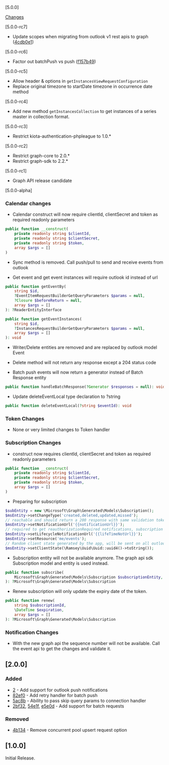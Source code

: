[5.0.0]

[Changes](https://github.com/Symplicity/outlook/releases/tag/5.0.0)

[5.0.0-rc7]

- Update scopes when migrating from outlook v1 rest apis to graph ([4cdb0e1](https://github.com/Symplicity/outlook/commit/4cdb0e19eb36f9787fed64caf0b204f113f2c694))

[5.0.0-rc6]

- Factor out batchPush vs push ([f157b49](https://github.com/Symplicity/outlook/commit/f157b49a161e55688379b8bac1a88dc5ff7bac1b))

[5.0.0-rc5]

- Allow header & options in `getInstancesViewRequestConfiguration`
- Replace original timezone to startDate timezone in occurrence date method

[5.0.0-rc4]

- Add new method `getInstancesCollection` to get instances of a series master in collection format.

[5.0.0-rc3]

- Restrict kiota-authentication-phpleague to 1.0.*

[5.0.0-rc2]

- Restrict graph-core to 2.0.*
- Restrict graph-sdk to 2.2.*

[5.0.0-rc1]

- Graph API release candidate

[5.0.0-alpha]

### Calendar changes

- Calendar construct will now require clientId, clientSecret and token as required readonly parameters

```php
public function __construct(
    private readonly string $clientId,
    private readonly string $clientSecret,
    private readonly string $token,
    array $args = []
)
```

- Sync method is removed. Call push/pull to send and receive events from outlook


- Get event and get event instances will require outlook id instead of url

```php
public function getEventBy(
    string $id,
    ?EventItemRequestBuilderGetQueryParameters $params = null,
    ?Closure $beforeReturn = null,
    array $args = []
): ?ReaderEntityInterface

public function getEventInstances(
    string $id,
    ?InstancesRequestBuilderGetQueryParameters $params = null,
    array $args = []
): void
```

- Writer/Delete entities are removed and are replaced by outlook model Event

- Delete method will not return any response except a 204 status code


- Batch push events will now return a generator instead of Batch Response entity

```php
public function handleBatchResponse(?Generator $responses = null): void;
```
- Update deleteEventLocal type declaration to ?string

```php
public function deleteEventLocal(?string $eventId): void
```
### Token Changes

- None or very limited changes to Token handler

### Subscription Changes

- construct now requires clientId, clientSecret and token as required readonly parameters

```php
public function __construct(
    private readonly string $clientId,
    private readonly string $clientSecret,
    private readonly string $token,
    array $args = []
)
```

- Preparing for subscription

```php
$subEntity = new \Microsoft\Graph\Generated\Models\Subscription();
$msEntity->setChangeType('created,deleted,updated,missed');
// reachable and should return a 200 response with same validation token param
$msEntity->setNotificationUrl('{{notificationUrl}}');
// required to get reauthorizationRequired notifications, subscription removed notifications & missed notifications
$msEntity->setLifecycleNotificationUrl('{{lifeTimeNotUrl}}');
$msEntity->setResource('me/events');
// Random client state generated by the app, will be sent on all outlook notifications
$msEntity->setClientState(\Ramsey\Uuid\Uuid::uuid4()->toString());
```
- Subscription entity will not be available anymore. The graph api sdk Subscription model and entity is used instead.

```php
public function subscribe(
    Microsoft\Graph\Generated\Models\Subscription $subscriptionEntity, array $args = []
): ?Microsoft\Graph\Generated\Models\Subscription
```

- Renew subscription will only update the expiry date of the token.

```php
public function renew(
    string $subscriptionId,
    \DateTime $expiration,
    array $args = []
): ?Microsoft\Graph\Generated\Models\Subscription
```

### Notification Changes

- With the new graph api the sequence number will not be available. Call the event api to get the changes and validate it.

## [2.0.0]

### Added
- [2](https://github.com/Symplicity/outlook/pull/2) - Add support for outlook push notifications
- [82ef0](https://github.com/Symplicity/outlook/commit/82ef0c79c991dcda3c8ef45ff1b4d941f857dc55) - Add retry handler for batch push
- [5ac8b](https://github.com/Symplicity/outlook/commit/5ac8b294d722ca937afa9632d5b91b95ed778f55) - Ability to pass skip query params to connection handler
- [2bf32](https://github.com/Symplicity/outlook/commit/2bf3229523ae5c997a8d531fb832eace45753635), [54e1f](https://github.com/Symplicity/outlook/commit/54e1fc2434c76f6df272c1afe2fe7f86c802ab69), [e5e0d](https://github.com/Symplicity/outlook/commit/e5e0db2daff1321296f53a0032d3a4a00c0409b4) - Add support for batch requests

### Removed
- [4b134](https://github.com/Symplicity/outlook/commit/4b1340c16af1a1bb268070313aef6e49dd2f4daa) - Remove concurrent pool upsert request option

## [1.0.0]

Initial Release.

